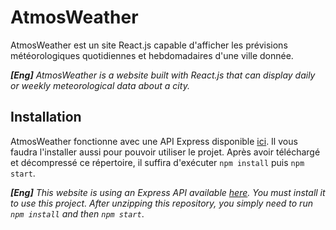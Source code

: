 # AtmosWeather
AtmosWeather est un site React.js capable d'afficher les prévisions météorologiques quotidiennes et hebdomadaires d'une ville donnée.

***[Eng]** AtmosWeather is a website built with React.js that can display daily or weekly meteorological data about a city.*

## Installation
AtmosWeather fonctionne avec une API Express disponible [ici](https://github.com/EmpireDemocratiqueDuPoulpe/AtmosWeatherAPI). Il vous faudra l'installer aussi pour pouvoir utiliser le projet. Après avoir téléchargé et décompressé ce répertoire, il suffira d'exécuter `npm install` puis `npm start`.

***[Eng]** This website is using an Express API available [here](https://github.com/EmpireDemocratiqueDuPoulpe/AtmosWeatherAPI). You must install it to use this project. After unzipping this repository, you simply need to run `npm install` and then `npm start`*.
